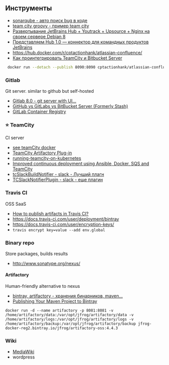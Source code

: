 ## Инструменты
 - [sonarqube - авто поиск bug в коде](http://www.sonarqube.org/)
 - [team city groovy - пример team city](http://ci.groovy-lang.org/?guest=1)
 - [Развертывание JetBrains Hub + Youtrack + Upsource + Nginx на своем сервере Debian 8](http://habrahabr.ru/post/266871/)
 - [Представляем Hub 1.0 — коннектор для командных продуктов JetBrains](http://habrahabr.ru/company/JetBrains/blog/264943/)
 -  https://hub.docker.com/r/cptactionhank/atlassian-confluence/
 - [Как проинтегрировать TeamCity и Bitbucket Server](https://habrahabr.ru/post/282457)

```bash
 docker run --detach --publish 8090:8090 cptactionhank/atlassian-confluence:latest
```

### Gitlab
Git server. similar to github but self-hosted

- [Gitlab 8.0 - git server with UI...](https://about.gitlab.com/2015/09/22/gitlab-8-0-released/)
- [GitHub vs GitLabs vs BitBucket Server (Formerly Stash)](http://technologyconversations.com/2015/10/16/github-vs-gitlabs-vs-bitbucket-server-formerly-stash/)
- [GitLab Container Registry](https://about.gitlab.com/2016/05/23/gitlab-container-registry/)

### :star: TeamCity
CI server
 - [see teamCity docker](https://github.com/NBakaev/awesome/blob/master/common/TeamCity)
 - [TeamCity Artifactory Plug-in](https://www.jfrog.com/confluence/display/RTF/TeamCity+Artifactory+Plug-in)
 - [running-teamcity-on-kubernetes](http://tech.small-improvements.com/2015/04/09/running-teamcity-on-kubernetes/)
 - [Improved continuous deployment using Ansible, Docker, SQS and TeamCity](https://www.whaletech.co/2015/03/29/deploying-to-aws-using-ansible-docker-and-teamcity.html)
 - [tcSlackBuildNotifier  - slack - Лучший плагн](https://github.com/PeteGoo/tcSlackBuildNotifier)
 - [TCSlackNotifierPlugin - slack - еще плагин](https://github.com/Tapadoo/TCSlackNotifierPlugin)

### Travis CI
OSS SaaS
 - [How to publish artifacts in Travis CI?](http://stackoverflow.com/questions/12343452/how-to-publish-artifacts-in-travis-ci)
 -  https://docs.travis-ci.com/user/deployment/bintray
 -  https://docs.travis-ci.com/user/encryption-keys/
 - `travis encrypt key=value --add env.global`

### Binary repo
Store packages, builds results

 - http://www.sonatype.org/nexus/

#### Artifactory
Human-friendly alternative to nexus

- [bintray, artifactory - хранения бинарников, maven...](https://bintray.com/account/pricing?tab=account&type=pricing)
- [Publishing Your Maven Project to Bintray](https://blog.bintray.com/2015/09/17/publishing-your-maven-project-to-bintray/)

`docker run -d --name artifactory -p 8081:8081 -v /home/artifactory/data:/var/opt/jfrog/artifactory/data -v /home/artifactory/logs:/var/opt/jfrog/artifactory/logs -v /home/artifactory/backup:/var/opt/jfrog/artifactory/backup jfrog-docker-reg2.bintray.io/jfrog/artifactory-oss:4.4.3`

### Wiki
 - [MediaWiki](https://www.mediawiki.org/wiki/MediaWiki)
 - wordpress